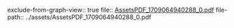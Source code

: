 exclude-from-graph-view:: true
file:: [AssetsPDF_1709064940288_0.pdf](../assets/AssetsPDF_1709064940288_0.pdf)
file-path:: ../assets/AssetsPDF_1709064940288_0.pdf
